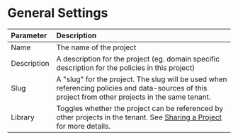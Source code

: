 # General Settings

| Parameter | Description |
| :--- | :--- |
| Name | The name of the project |
| Description | A description for the project \(eg. domain specific description for the policies in this project\) |
| Slug | A "slug" for the project. The slug will be used when referencing policies and data-sources of this project from other projects in the same tenant. |
| Library | Toggles whether the project can be referenced by other projects in the tenant. See [Sharing a Project](../projects/sharing-a-project.md) for more details. |

